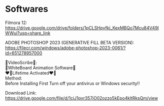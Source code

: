 <h1>Softwares</h1>

Filmora 12:<br>
https://drive.google.com/drive/folders/1pCLSHpyfkj_KexMBQo7Mcu84V49IWWui?usp=share_link

ADOBE PHOTOSHOP 2023 (GENERATIVE FILL BETA VERSION):<br>
https://filecr.com/windows/adobe-photoshop-2023-0061/?id=651278957000

💎VideoScribe💎:<br>
🤩WhiteBoard Animation Software🤩<br>
❤️‍🔥Lifetime Activated❤️‍🔥<br>
 Method:<br>
Before Installing First Turn off your antivirus or Windows security!!<br>

Download Link:<br>
https://drive.google.com/file/d/1ciJ1pvr357iO02ozzo5kEpo4kltRksQm/view
